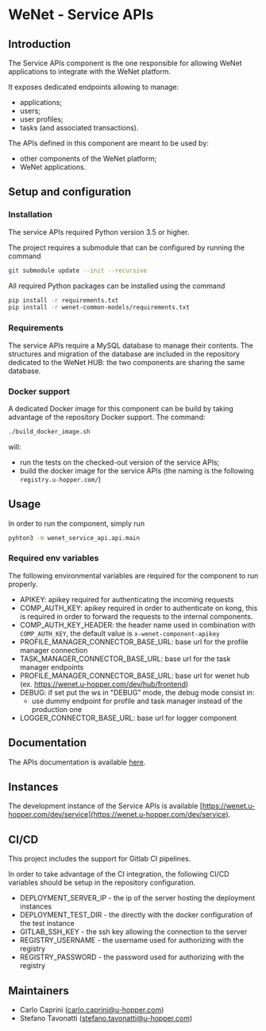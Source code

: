 # WeNet -  Service APIs

## Introduction

The Service APIs component is the one responsible for allowing WeNet applications to integrate with the WeNet platform.

It exposes dedicated endpoints allowing to manage:

* applications;
* users;
* user profiles;
* tasks (and associated transactions).

The APIs defined in this component are meant to be used by:

* other components of the WeNet platform;
* WeNet applications.


## Setup and configuration

### Installation

The service APIs required Python version 3.5 or higher.

The project requires a submodule that can be configured by running the command

```bash
git submodule update --init --recursive
```

All required Python packages can be installed using the command

```bash
pip install -r requirements.txt
pip install -r wenet-common-models/requirements.txt
```


### Requirements

The service APIs require a MySQL database to manage their contents.
The structures and migration of the database are included in the repository dedicated to the WeNet HUB: the two components are sharing the same database.


### Docker support

A dedicated Docker image for this component can be build by taking advantage of the repository Docker support.
The command:

```bash
./build_docker_image.sh
```

will:

* run the tests on the checked-out version of the service APIs;
* build the docker image for the service APIs (the naming is the following `registry.u-hopper.com/`)

## Usage

In order to run the component, simply run 

```bash
pyhton3 -m wenet_service_api.api.main
```

### Required env variables

The following environmental variables are required for the component to run properly.

- APIKEY: apikey required for authenticating the incoming requests
- COMP_AUTH_KEY: apikey required in order to authenticate on kong, this is required in order to forward the requests to the internal components.
- COMP_AUTH_KEY_HEADER: the header name used in combination with `COMP_AUTH_KEY`, the default value is `x-wenet-component-apikey`
- PROFILE_MANAGER_CONNECTOR_BASE_URL: base url for the profile manager connection
- TASK_MANAGER_CONNECTOR_BASE_URL: base url for the task manager endpoints
- PROFILE_MANAGER_CONNECTOR_BASE_URL: base url for wenet hub (ex. https://wenet.u-hopper.com/dev/hub/frontend)
- DEBUG: if set put the ws in "DEBUG" mode, the debug mode consist in:
    - use dummy endpoint for profile and task manager instead of the production one
- LOGGER_CONNECTOR_BASE_URL: base url for logger component


## Documentation

The APIs documentation is available [here](http://swagger.u-hopper.com/?url=https://bitbucket.org/wenet/wenet-components-documentation/raw/master/sources/wenet-service_api-openapi.yaml#/).


## Instances

The development instance of the Service APIs is available [https://wenet.u-hopper.com/dev/service](https://wenet.u-hopper.com/dev/service).
    
## CI/CD

This project includes the support for Gitlab CI pipelines.

In order to take advantage of the CI integration, the following CI/CD variables should be setup in the repository configuration.

* DEPLOYMENT_SERVER_IP - the ip of the server hosting the deployment instances
* DEPLOYMENT_TEST_DIR - the directly with the docker configuration of the test instance
* GITLAB_SSH_KEY - the ssh key allowing the connection to the server
* REGISTRY_USERNAME - the username used for authorizing with the registry
* REGISTRY_PASSWORD - the password used for authorizing with the registry


## Maintainers

- Carlo Caprini (carlo.caprini@u-hopper.com)
- Stefano Tavonatti (stefano.tavonatti@u-hopper.com)